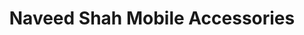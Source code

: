 ---
title: "Naveed Shah Mobile Accessories"
url: /usta-muhammad/naveed-shah-mobile-accessories/
shop: mobile phone
---